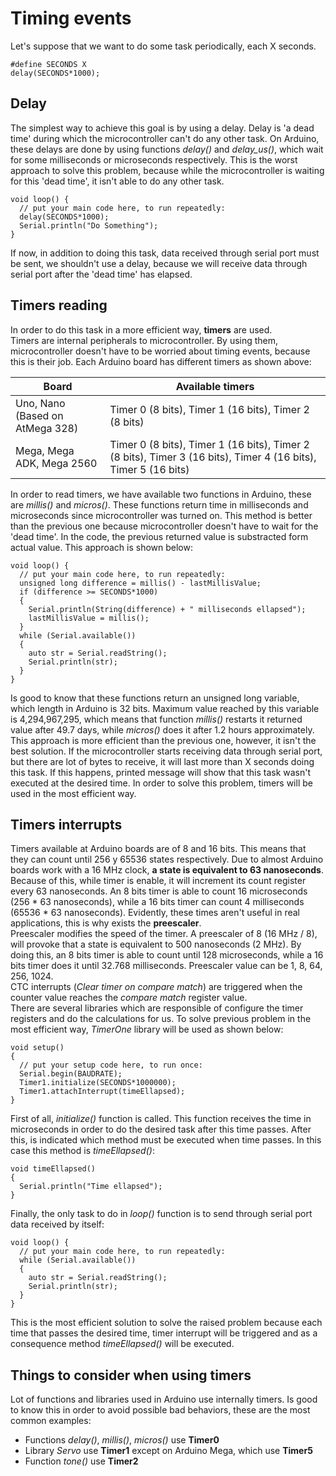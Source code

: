 # Timing events

Let's suppose that we want to do some task periodically, each X seconds.
```
#define SECONDS X
delay(SECONDS*1000);
```
## **Delay**  

The simplest way to achieve this goal is by using a delay. Delay is 'a dead time' during which the microcontroller can't do any other task. On Arduino, these delays are done by using functions *delay()* and *delay_us()*, which wait for some milliseconds or microseconds respectively.
This is the worst approach to solve this problem, because while the microcontroller is waiting for this 'dead time', it isn't able to do any other task. 

``` 
void loop() {
  // put your main code here, to run repeatedly:
  delay(SECONDS*1000);
  Serial.println("Do Something");
}
```
If now, in addition to doing this task, data received through serial port must be sent, we shouldn't use a delay, because we will receive data through serial port after the 'dead time' has elapsed. 

## **Timers reading**   
In order to do this task in a more efficient way, **timers** are used.  
Timers are internal peripherals to microcontroller. By using them, microcontroller doesn't have to be worried about timing events, because this is their job. Each Arduino board has different timers as shown above:

Board | Available timers 
-------------|--------------
Uno, Nano (Based on AtMega 328) | Timer 0 (8 bits), Timer 1 (16 bits), Timer 2 (8 bits)
Mega, Mega ADK, Mega 2560 | Timer 0 (8 bits), Timer 1 (16 bits), Timer 2 (8 bits), Timer 3 (16 bits), Timer 4 (16 bits), Timer 5 (16 bits)  

In order to read timers, we have available two functions in Arduino, these are *millis()* and *micros()*. These functions return time in milliseconds and microseconds since microcontroller was turned on. This method is better than the previous one because microcontroller doesn't have to wait for the 'dead time'. In the code, the previous returned value is substracted form actual value. This approach is shown below:

```
void loop() {
  // put your main code here, to run repeatedly:
  unsigned long difference = millis() - lastMillisValue;
  if (difference >= SECONDS*1000)
  {
    Serial.println(String(difference) + " milliseconds ellapsed");
    lastMillisValue = millis();
  }
  while (Serial.available())
  {
    auto str = Serial.readString();
    Serial.println(str);
  }
}
```
Is good to know that these functions return an unsigned long variable, which length in Arduino is 32 bits. Maximum value reached by this variable is 4,294,967,295, which means that function *millis()* restarts it returned value after 49.7 days, while *micros()* does it after 1.2 hours approximately.  
This approach is more efficient than the previous one, however, it isn't the best solution. If the microcontroller starts receiving data through serial port, but there are lot of bytes to receive, it will last more than X seconds doing this task. If this happens, printed message will show that this task wasn't executed at the desired time. In order to solve this problem, timers will be used in the most efficient way.

## **Timers interrupts**  

Timers available at Arduino boards are of 8 and 16 bits. This means that they can count until 256 y 65536 states respectively. Due to almost Arduino boards work with a 16 MHz clock, **a state is equivalent to 63 nanoseconds**. Because of this, while timer is enable, it will increment its count register every 63 nanoseconds.
An 8 bits timer is able to count 16 microseconds (256 * 63 nanoseconds), while a 16 bits timer can count 4 milliseconds (65536 * 63 nanoseconds). Evidently, these times aren't useful in real applications, this is why exists the **preescaler**.   
Preescaler modifies the speed of the timer. A preescaler of 8 (16 MHz / 8), will provoke that a state is equivalent to 500 nanoseconds (2 MHz). By doing this, an 8 bits timer is able to count until 128 microseconds, while a 16 bits timer does it until 32.768 milliseconds. Preescaler value can be 1, 8, 64, 256, 1024.  
CTC interrupts (*Clear timer on compare match*) are triggered when the counter value reaches the *compare match* register value.   
There are several libraries which are responsible of configure the timer registers and do the calculations for us. To solve previous problem in the most efficient way, *TimerOne* library will be used as shown below: 

```
void setup()
{
  // put your setup code here, to run once:
  Serial.begin(BAUDRATE);
  Timer1.initialize(SECONDS*1000000);
  Timer1.attachInterrupt(timeEllapsed);
}
```
First of all, *initialize()* function is called. This function receives the time in microseconds in order to do the desired task after this time passes. After this, is indicated which method must be executed when time passes. In this case this method is *timeEllapsed()*:
```
void timeEllapsed()
{
  Serial.println("Time ellapsed");
}
```
Finally, the only task to do in *loop()* function is to send through serial port data received by itself:
```
void loop() {
  // put your main code here, to run repeatedly:
  while (Serial.available())
  {
    auto str = Serial.readString();
    Serial.println(str);
  }
}
```
This is the most efficient solution to solve the raised problem because each time that passes the desired time, timer interrupt will be triggered and as a consequence method *timeEllapsed()* will be executed.

## **Things to consider when using timers**
Lot of functions and libraries used in Arduino use internally timers. Is good to know this in order to avoid possible bad behaviors, these are the most common examples: 
* Functions *delay()*, *millis()*, *micros()* use **Timer0**
* Library *Servo* use **Timer1** except on Arduino Mega, which use **Timer5**
* Function *tone()* use **Timer2**